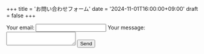 +++
title = 'お問い合わせフォーム'
date = '2024-11-01T16:00:00+09:00'
draft = false
+++

<form action="https://formspree.io/f/mpwzprjy" method="POST">
  <label>
    Your email:
    <input type="email" name="email">
  </label>
  <label>
    Your message:
    <textarea name="message"></textarea>
  </label>
  <button type="submit">Send</button>
</form>
